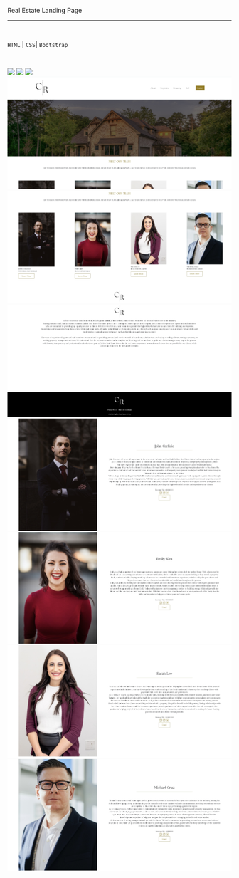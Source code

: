 Real Estate Landing Page
<hr>
<br>

``HTML`` | ``CSS``| ``Bootstrap``

<br>

![](images/realestate1.jpg)
![](images/realestate2.jpg)
![](images/realestate3.jpg)
![](images/RE1.jpg)
![](images/RE2.jpg)
![](images/RE3.jpg)
![](images/RE4.jpg)
![](images/RE5.jpg)
![](images/RE6.jpg)
![](images/RE7.jpg)
